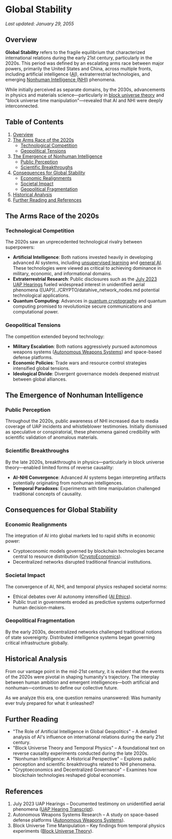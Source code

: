 # Global Stability

_Last updated: January 29, 2055_

## Overview

**Global Stability** refers to the fragile equilibrium that characterized international relations during the early 21st century, particularly in the 2020s. This period was defined by an escalating arms race between major powers, primarily the United States and China, across multiple fronts, including artificial intelligence ([AI](../UFOS/july_2023_uap_hearing.md)), extraterrestrial technologies, and emerging [Nonhuman Intelligence (NHI)](../../../TECH_DOCS/VISUAL/ARG_MEDIA.MD) phenomena.

While initially perceived as separate domains, by the 2030s, advancements in physics and materials science—particularly in [block universe theory](../../concepts/block_universe_theory.md) and "block universe time manipulation"—revealed that AI and NHI were deeply interconnected.

## Table of Contents

1. [Overview](global_stability.md#overview)
2. [The Arms Race of the 2020s](global_stability.md#the-arms-race-of-the-2020s)
   * [Technological Competition](global_stability.md#technological-competition)
   * [Geopolitical Tensions](global_stability.md#geopolitical-tensions)
3. [The Emergence of Nonhuman Intelligence](global_stability.md#the-emergence-of-nonhuman-intelligence)
   * [Public Perception](global_stability.md#public-perception)
   * [Scientific Breakthroughs](global_stability.md#scientific-breakthroughs)
4. [Consequences for Global Stability](global_stability.md#consequences-for-global-stability)
   * [Economic Realignments](global_stability.md#economic-realignments)
   * [Societal Impact](global_stability.md#societal-impact)
   * [Geopolitical Fragmentation](global_stability.md#geopolitical-fragmentation)
5. [Historical Analysis](global_stability.md#historical-analysis)
6. [Further Reading and References](global_stability.md#further-reading)

## The Arms Race of the 2020s

### Technological Competition

The 2020s saw an unprecedented technological rivalry between superpowers:

* **Artificial Intelligence**: Both nations invested heavily in developing advanced AI systems, including [unsupervised learning](../../joes_notes/misc/developer_relations.md) and [general AI](AI/agi.md.md). These technologies were viewed as critical to achieving dominance in military, economic, and informational domains.
* **Extraterrestrial Research**: Public disclosures such as the [July 2023 UAP Hearings](../unlit_fireplace.md) fueled widespread interest in unidentified aerial phenomena ([UAP](../CRYPTO/datahive_network_nodes.md potential technological applications.
* **Quantum Computing**: Advances in [quantum cryptography](broken-reference) and quantum computing promised to revolutionize secure communications and computational power.

### Geopolitical Tensions

The competition extended beyond technology:

* **Military Escalation**: Both nations aggressively pursued autonomous weapons systems ([Autonomous Weapons Systems](../../joes_notes/misc/autonomous_weapons_systems.md)) and space-based defense platforms.
* **Economic Policies**: Trade wars and resource control strategies intensified global tensions.
* **Ideological Divide**: Divergent governance models deepened mistrust between global alliances.

## The Emergence of Nonhuman Intelligence

### Public Perception

Throughout the 2020s, public awareness of NHI increased due to media coverage of UAP incidents and whistleblower testimonies. Initially dismissed as speculative or conspiratorial, these phenomena gained credibility with scientific validation of anomalous materials.

### Scientific Breakthroughs

By the late 2020s, breakthroughs in physics—particularly in block universe theory—enabled limited forms of reverse causality:

* **AI-NHI Convergence**: Advanced AI systems began interpreting artifacts potentially originating from nonhuman intelligences.
* **Temporal Paradoxes**: Experiments with time manipulation challenged traditional concepts of causality.

## Consequences for Global Stability

### Economic Realignments

The integration of AI into global markets led to rapid shifts in economic power:

* Cryptoeconomic models governed by blockchain technologies became central to resource distribution ([CryptoEconomics](../UFOS/pentagon_uap_report_2021.md)).
* Decentralized networks disrupted traditional financial institutions.

### Societal Impact

The convergence of AI, NHI, and temporal physics reshaped societal norms:

* Ethical debates over AI autonomy intensified ([AI Ethics](liberties.md)).
* Public trust in governments eroded as predictive systems outperformed human decision-makers.

### Geopolitical Fragmentation

By the early 2030s, decentralized networks challenged traditional notions of state sovereignty. Distributed intelligence systems began governing critical infrastructure globally.

## Historical Analysis

From our vantage point in the mid-21st century, it is evident that the events of the 2020s were pivotal in shaping humanity's trajectory. The interplay between human ambition and emergent intelligences—both artificial and nonhuman—continues to define our collective future.

As we analyze this era, one question remains unanswered: Was humanity ever truly prepared for what it unleashed?

## Further Reading

* "The Role of Artificial Intelligence in Global Geopolitics" – A detailed analysis of AI's influence on international relations during the early 21st century.
* "Block Universe Theory and Temporal Physics" – A foundational text on reverse causality experiments conducted during the late 2020s.
* "Nonhuman Intelligence: A Historical Perspective" – Explores public perception and scientific breakthroughs related to NHI phenomena.
* "Cryptoeconomics and Decentralized Governance" – Examines how blockchain technologies reshaped global economies.

## References

1. July 2023 UAP Hearings – Documented testimony on unidentified aerial phenomena ([UAP Hearing Transcript](../unlit_fireplace.md)).
2. Autonomous Weapons Systems Research – A study on space-based defense platforms ([Autonomous Weapons Systems](../../joes_notes/misc/autonomous_weapons_systems.md)).
3. Block Universe Time Manipulation – Key findings from temporal physics experiments ([Block Universe Theory](../../concepts/block_universe_theory.md)).
